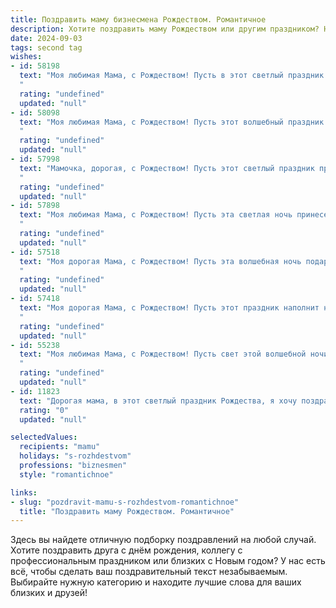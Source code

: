 ```yaml
---
title: Поздравить маму бизнесмена Рождеством. Романтичное
description: Хотите поздравить маму Рождеством или другим праздником? Наш ИИ создаст незабываемое поздравление, а вы обязательно выделитесь среди других.  
date: 2024-09-03
tags: second tag
wishes:
- id: 58198
  text: "Моя любимая Мама, с Рождеством! Пусть в этот светлый праздник в твою жизнь придут покой, уют и настоящее волшебство. 🎄✨  Пусть каждый день будет наполнен радостью, а любовь и забота всегда согревают твое сердце. Твоя любовь - самый драгоценный подарок, который я всегда буду бережно хранить. 🎁❤️
  "
  rating: "undefined"
  updated: "null"
- id: 58098
  text: "Моя любимая Мама, с Рождеством! Пусть этот волшебный праздник наполнит наш дом теплом, любовью и счастьем, как твоё сердце, которое всегда горит для меня. Желаю тебе успехов в бизнесе, ведь ты настоящий талант, и пусть каждый день приносит новые победы.  Ты – моя самая большая ценность, моя самая яркая звезда.
  "
  rating: "undefined"
  updated: "null"
- id: 57998
  text: "Мамочка, дорогая, с Рождеством! Пусть этот светлый праздник принесет в твою жизнь волшебство и любовь, а Рождественская звезда осветит путь к новым успехам и счастью. Ты – мой главный подарок, и я бесконечно благодарен за твою любовь и заботу.
  "
  rating: "undefined"
  updated: "null"
- id: 57898
  text: "Моя любимая Мама, с Рождеством! Пусть эта светлая ночь принесет тебе мир, радость и любовь. Ты – моя путеводная звезда,  моя опора и источник вдохновения. Спасибо за твою бесконечную любовь и веру в меня. Пусть все твои мечты исполнятся в этом году, а твой бизнес процветает!
  "
  rating: "undefined"
  updated: "null"
- id: 57518
  text: "Моя дорогая Мама, с Рождеством! Пусть эта волшебная ночь подарит тебе мир, любовь и исполнение самых сокровенных желаний. Твой бизнес - это твоё сердце, пусть он процветает и приносит тебе только радость. Я всегда буду рядом, поддерживая тебя в любом начинании. Пусть каждая минута этого дня будет наполнена счастьем и любовью!
  "
  rating: "undefined"
  updated: "null"
- id: 57418
  text: "Моя дорогая Мама, с Рождеством! Пусть этот праздник наполнит нашу жизнь светом, теплом и любовью, как сияние рождественской звезды. Ты – мой самый светлый, самый родной человек. Спасибо за твою нежную заботу, за мудрость и веру в меня. Сегодня я хочу пожелать тебе исполнения всех желаний, мира, счастья и крепкого здоровья. Пусть твоя душа всегда будет полна радости, а сердце – покоем. С любовью, твой бизнесмен.
  "
  rating: "undefined"
  updated: "null"
- id: 55238
  text: "Моя любимая Мама, с Рождеством! Пусть свет этой волшебной ночи согреет твою душу, а каждый день нового года будет полон любви, тепла и благополучия. Спасибо тебе за всё, за твою нежность и веру в меня. Ты - мой самый ценный подарок, и я бесконечно счастлив быть твоим сыном/дочерью. 💖🎄
  "
  rating: "undefined"
  updated: "null"
- id: 11823
  text: "Дорогая мама, в этот светлый праздник Рождества, я хочу поздравить тебя с великим святом и пожелать тебе неиссякаемого счастья и благополучия. Ты всегда была для меня примером силы, мудрости и любви, и я благодарен тебе за твою поддержку и заботу. Пусть в твоей жизни всегда будут цвести цветы успеха и радости, а твои дела и бизнес процветают. С Рождеством Христовым, мама!"
  rating: "0"
  updated: "null"

selectedValues:
  recipients: "mamu"
  holidays: "s-rozhdestvom"
  professions: "biznesmen"
  style: "romantichnoe"

links:
- slug: "pozdravit-mamu-s-rozhdestvom-romantichnoe"
  title: "Поздравить маму Рождеством. Романтичное"
---
```


Здесь вы найдете отличную подборку поздравлений на любой случай. 
Хотите поздравить друга с днём рождения, коллегу с профессиональным праздником или близких с Новым годом? У нас есть всё, чтобы сделать ваш поздравительный текст незабываемым. Выбирайте нужную категорию и находите лучшие слова для ваших близких и друзей!
